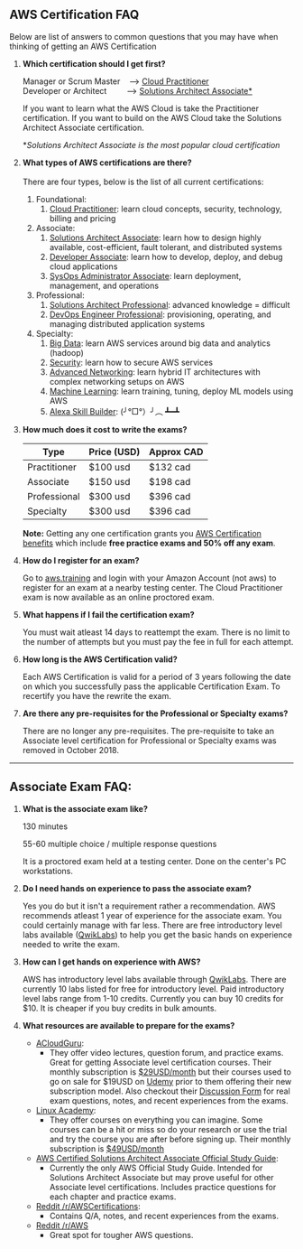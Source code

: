 ## AWS Certification FAQ 
Below are list of answers to common questions that you may have when thinking of getting an AWS Certification

1. **Which certification should I get first?**
    
    Manager or Scrum Master &nbsp;&nbsp; --> [Cloud Practitioner](https://aws.amazon.com/certification/certified-cloud-practitioner/) <br/>
    Developer or Architect &nbsp;&nbsp;&nbsp;&nbsp;&nbsp;&nbsp;&nbsp; --> [Solutions Architect Associate*](https://aws.amazon.com/certification/certified-solutions-architect-associate/) <br/>

    If you want to learn what the AWS Cloud is take the Practitioner certification. If you want to build on the AWS Cloud take the Solutions Architect Associate certification.

    *<i>Solutions Architect Associate is the most popular cloud certification</i>

1. **What types of AWS certifications are there?** <br/><br/>
There are four types, below is the list of all current certifications:
    1. Foundational:
        1. [Cloud Practitioner](https://aws.amazon.com/certification/certified-cloud-practitioner/): learn cloud concepts, security, technology, billing and pricing
    1. Associate:
        1. [Solutions Architect Associate](https://aws.amazon.com/certification/certified-solutions-architect-associate/): learn how to design highly available, cost-efficient, fault tolerant, and distributed systems
        1. [Developer Associate](https://aws.amazon.com/certification/certified-developer-associate/): learn how to develop, deploy, and debug cloud applications
        1. [SysOps Administrator Associate](https://aws.amazon.com/certification/certified-sysops-admin-associate/): learn deployment, management, and operations
    1. Professional:
        1. [Solutions Architect Professional](https://aws.amazon.com/certification/certified-solutions-architect-professional/): advanced knowledge = difficult
        1. [DevOps Engineer Professional](https://aws.amazon.com/certification/certified-devops-engineer-professional/): provisioning, operating, and managing distributed application systems
    1. Specialty:
        1. [Big Data](https://aws.amazon.com/certification/certified-big-data-specialty/): learn AWS services around big data and analytics (hadoop)
        1. [Security](https://aws.amazon.com/certification/certified-security-specialty/): learn how to secure AWS services
        1. [Advanced Networking](https://aws.amazon.com/certification/certified-advanced-networking-specialty/): learn hybrid IT architectures with complex networking setups on AWS
        1. [Machine Learning](https://aws.amazon.com/certification/certified-machine-learning-specialty/): learn training, tuning, deploy ML models using AWS
        1. [Alexa Skill Builder](https://aws.amazon.com/certification/certified-alexa-skill-builder-specialty/):  (╯°□°）╯︵ ┻━┻

1. **How much does it cost to write the exams?**
    <table>
    <thead>
    <tr>
    <th>Type</th>
    <th>Price (USD)</th>
    <th>Approx CAD</th>
    </tr>
    </thead>
    <tr>
    <td>Practitioner</td>
    <td>$100 usd</td>
    <td>$132 cad</td>
    </tr>
    <tr>
    <td>Associate</td>
    <td>$150 usd</td>
    <td>$198 cad</td>
    </tr>
    <tr>
    <td>Professional</td>
    <td>$300 usd</td>
    <td>$396 cad</td>
    </tr>
    <tr>
    <td>Specialty</td>
    <td>$300 usd</td>
    <td>$396 cad</td>
    </tr>
    </table>

    **Note:** Getting any one certification grants you [AWS Certification benefits](https://aws.amazon.com/certification/benefits/) which include **free practice exams and 50% off any exam**.
    
1.  **How do I register for an exam?**

    Go to [aws.training](https://www.aws.training/Dashboard) and login with your Amazon Account (not aws) to register for an exam at a nearby testing center. The Cloud Practitioner exam is now available as an online proctored exam.

1. **What happens if I fail the certification exam?**

    You must wait atleast 14 days to reattempt the exam. There is no limit to the number of attempts but you must pay the fee in full for each attempt. 
    
1. **How long is the AWS Certification valid?**
    
    Each AWS Certification is valid for a period of 3 years following the date on which you successfully pass the applicable Certification Exam. To recertify you have the rewrite the exam.
    
1. **Are there any pre-requisites for the Professional or Specialty exams?**

    There are no longer any pre-requisites. The pre-requisite to take an Associate level certification for Professional or Specialty exams was removed in October 2018.
    
---

## Associate Exam FAQ:
1. **What is the associate exam like?**

    130 minutes

    55-60 multiple choice / multiple response questions
    
    It is a proctored exam held at a testing center. Done on the center's PC workstations.

1. **Do I need hands on experience to pass the associate exam?**

    Yes you do but it isn't a requirement rather a recommendation. AWS recommends atleast 1 year of experience for the associate exam. You could certainly manage with far less. There are free introductory level labs available ([QwikLabs](https://amazon.qwiklabs.com/catalog?keywords=introduction%20to&ransack=true)) to help you get the basic hands on experience needed to write the exam.

1. **How can I get hands on experience with AWS?**

    AWS has introductory level labs available through [QwikLabs](https://amazon.qwiklabs.com/catalog?keywords=introduction%20to&ransack=true). There are currently 10 labs listed for free for introductory level. Paid introductory level labs range from 1-10 credits. Currently you can buy 10 credits for $10. It is cheaper if you buy credits in bulk amounts.

1. **What resources are available to prepare for the exams?**
    - [ACloudGuru](https://acloud.guru/):
        - They offer video lectures, question forum, and practice exams. Great for getting Associate level certification courses. Their monthly subscription is [$29USD/month](https://acloud.guru/pricing) but their courses used to go on sale for $19USD on [Udemy](https://www.udemy.com/aws-certified-solutions-architect-associate/) prior to them offering their new subscription model. Also checkout their [Discussion Form](https://acloud.guru/forums/all/) for real exam questions, notes, and recent experiences from the exams.
    - [Linux Academy](https://linuxacademy.com/):
        - They offer courses on everything you can imagine. Some courses can be a hit or miss so do your research or use the trial and try the course you are after before signing up. Their monthly subscription is [$49USD/month](https://linuxacademy.com/pricing/)
    - [AWS Certified Solutions Architect Associate Official Study Guide](https://www.amazon.ca/Certified-Solutions-Architect-Official-Study/dp/1119138558):
        - Currently the only AWS Official Study Guide. Intended for Solutions Architect Associate but may prove useful for other Associate level certifications. Includes practice questions for each chapter and practice exams.
    - [Reddit /r/AWSCertifications](https://www.reddit.com/r/AWSCertifications):
        - Contains Q/A, notes, and recent experiences from the exams.
    - [Reddit /r/AWS](https://www.reddit.com/r/aws)
        - Great spot for tougher AWS questions.
    
